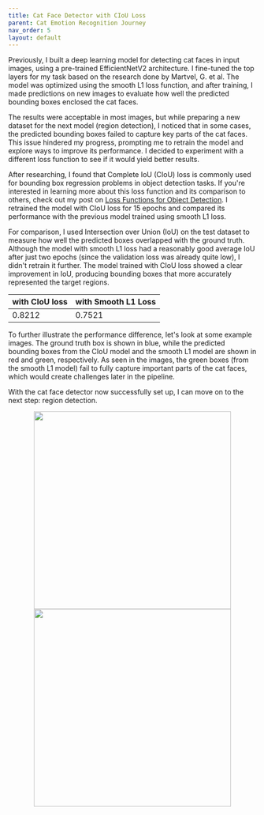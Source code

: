 ```yaml
---
title: Cat Face Detector with CIoU Loss
parent: Cat Emotion Recognition Journey
nav_order: 5
layout: default
---
```


Previously, I built a deep learning model for detecting cat faces in input images, using a pre-trained EfficientNetV2 architecture. I fine-tuned the top layers for my task based on the research done by Martvel, G. et al. The model was optimized using the smooth L1 loss function, and after training, I made predictions on new images to evaluate how well the predicted bounding boxes enclosed the cat faces.

The results were acceptable in most images, but while preparing a new dataset for the next model (region detection), I noticed that in some cases, the predicted bounding boxes failed to capture key parts of the cat faces. This issue hindered my progress, prompting me to retrain the model and explore ways to improve its performance. I decided to experiment with a different loss function to see if it would yield better results. 

After researching, I found that Complete IoU (CIoU) loss is commonly used for bounding box regression problems in object detection tasks. If you're interested in learning more about this loss function and its comparison to others, check out my post on [Loss Functions for Object Detection](https://seyong2.github.io/portfolio/docs/data-science/computer-vision/iou-losses.html). I retrained the model with CIoU loss for 15 epochs and compared its performance with the previous model trained using smooth L1 loss. 

For comparison, I used Intersection over Union (IoU) on the test dataset to measure how well the predicted boxes overlapped with the ground truth. Although the model with smooth L1 loss had a reasonably good average IoU after just two epochs (since the validation loss was already quite low), I didn't retrain it further. The model trained with CIoU loss showed a clear improvement in IoU, producing bounding boxes that more accurately represented the target regions.

| with CIoU loss  | with Smooth L1 Loss |
| ------------- | ------------- |
| 0.8212  | 0.7521  |

To further illustrate the performance difference, let's look at some example images. The ground truth box is shown in blue, while the predicted bounding boxes from the CIoU model and the smooth L1 model are shown in red and green, respectively. As seen in the images, the green boxes (from the smooth L1 model) fail to fully capture important parts of the cat faces, which would create challenges later in the pipeline.

With the cat face detector now successfully set up, I can move on to the next step: region detection.

<p align="center">
  <img src="https://github.com/user-attachments/assets/ac94002b-5403-42e2-a74a-e4a73b41d8a3" width="400">
  <img src="https://github.com/user-attachments/assets/064a93da-336a-4389-bf98-7c6b85090d66" width="400">
</p>
